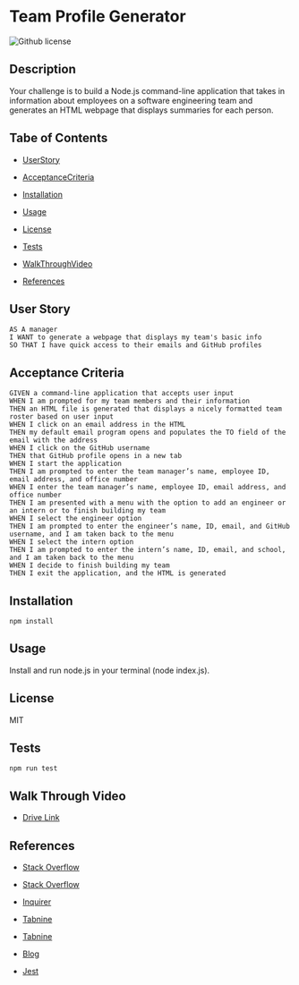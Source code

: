 # Team Profile Generator
![Github license](https://img.shields.io/badge/license-MIT-blue.svg)

## Description

Your challenge is to build a Node.js command-line application that takes in information about employees on a software engineering team and generates an HTML webpage that displays summaries for each person.

## Tabe of Contents

* [UserStory](#user-story)

* [AcceptanceCriteria](#acceptance-criteria)

* [Installation](#installation)

* [Usage](#usage)

* [License](#license)

* [Tests](#tests)

* [WalkThroughVideo](#walk-through-video)

* [References](#references)

## User Story

```
AS A manager
I WANT to generate a webpage that displays my team's basic info
SO THAT I have quick access to their emails and GitHub profiles
```

## Acceptance Criteria

```
GIVEN a command-line application that accepts user input
WHEN I am prompted for my team members and their information
THEN an HTML file is generated that displays a nicely formatted team roster based on user input
WHEN I click on an email address in the HTML
THEN my default email program opens and populates the TO field of the email with the address
WHEN I click on the GitHub username
THEN that GitHub profile opens in a new tab
WHEN I start the application
THEN I am prompted to enter the team manager’s name, employee ID, email address, and office number
WHEN I enter the team manager’s name, employee ID, email address, and office number
THEN I am presented with a menu with the option to add an engineer or an intern or to finish building my team
WHEN I select the engineer option
THEN I am prompted to enter the engineer’s name, ID, email, and GitHub username, and I am taken back to the menu
WHEN I select the intern option
THEN I am prompted to enter the intern’s name, ID, email, and school, and I am taken back to the menu
WHEN I decide to finish building my team
THEN I exit the application, and the HTML is generated
```

## Installation

```
npm install
```

## Usage

Install and run node.js in your terminal (node index.js).

## License 
 MIT 

## Tests

```
npm run test
```

## Walk Through Video

* [Drive Link](https://drive.google.com/file/d/1l_cOuFXPKpJMREUIax2ZweEoYpqFOQmH/view)

## References

* [Stack Overflow](https://stackoverflow.com/questions/37975500/npm-install-doesnt-create-dist-folder)

* [Stack Overflow](https://stackoverflow.com/questions/51216276/running-node-index-js-does-nothing)

* [Inquirer](https://www.npmjs.com/package//inquirer)

* [Tabnine](https://www.tabnine.com/code/javascript/functions/fs/writeFileAsync)

* [Tabnine](https://www.tabnine.com/code/javascript/functions/toBe)

* [Blog](https://bobbyhadz.com/blog/npm-missing-script-test)

* [Jest](https://jestjs.io/docs/expect#tobevalue)
